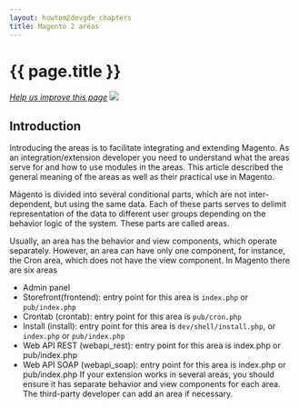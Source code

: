 ```yaml
---
layout: howtom2devgde_chapters
title: Magento 2 areas
---
```

 
<h1 id="m2devgde-area">{{ page.title }}</h1>

<p><a href="{{ site.githuburl }}m2devgde/arch/areas.md" target="_blank"><em>Help us improve this page</em></a>&nbsp;<img src="{{ site.baseurl }}common/images/newWindow.gif"/></p>

<h2 id="m2devgde-area-intro">Introduction</h2> 

Introducing the areas is to facilitate integrating and extending Magento. As an integration/extension developer you need to understand what the areas serve for and how to use modules in the areas. This article described the general meaning of the areas as well as their practical use in Magento.

Magento is divided into several conditional parts, which are not inter-dependent, but using the same data. Each of these parts serves to delimit representation of the data to different user groups depending on the behavior logic of the system. These parts are called areas.

Usually, an area has the behavior and view components, which operate separately. However, an area can have only one component, for instance, the Cron area, which does not have the view component.
In Magento there are six areas

* Admin panel <!-- link -->
* Storefront(frontend): entry point for this area is <code>index.php</code> or <code>pub/index.php</code>
* Crontab (crontab): entry point for this area is <code>pub/cron.php</code>
* Install (install): entry point for this area is <code>dev/shell/install.php</code>, or <code>index.php</code> or <code>pub/index.php</code>
* Web API REST (webapi_rest): entry point for this area is index.php or pub/index.php
* Web API SOAP (webapi_soap): entry point for this area is index.php or pub/index.php
If your extension works in several areas, you should ensure it has separate behavior and view components for each area.
The third-party developer can add an area if necessary.
